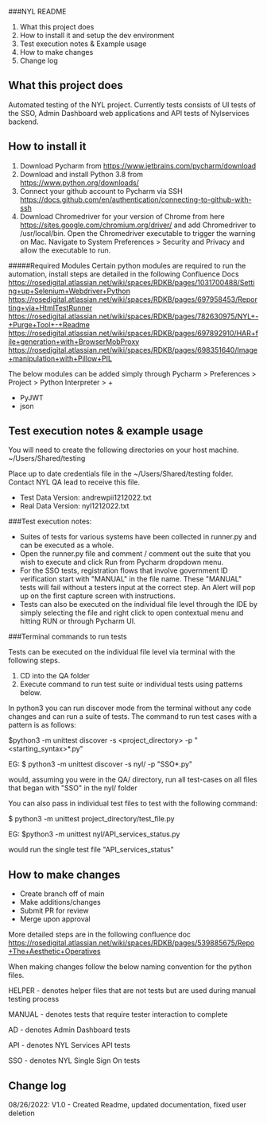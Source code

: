 ###NYL README

1. What this project does
2. How to install it and setup the dev environment
3. Test execution notes & Example usage
4. How to make changes
5. Change log

## What this project does
Automated testing of the NYL project. Currently tests consists of UI tests of the SSO, Admin Dashboard web
applications and API tests of Nylservices backend.

## How to install it
1. Download Pycharm from https://www.jetbrains.com/pycharm/download
2. Download and install Python 3.8 from https://www.python.org/downloads/
3. Connect your github account to Pycharm via SSH https://docs.github.com/en/authentication/connecting-to-github-with-ssh
4. Download Chromedriver for your version of Chrome from here https://sites.google.com/chromium.org/driver/
and add Chromedriver to /usr/local/bin. Open the Chromedriver executable to trigger the warning on Mac. Navigate to
System Preferences > Security and Privacy and allow the executable to run.
   
#####Required Modules
Certain python modules are required to run the automation, install steps are detailed in the following Confluence Docs
https://rosedigital.atlassian.net/wiki/spaces/RDKB/pages/1031700488/Setting+up+Selenium+Webdriver+Python
https://rosedigital.atlassian.net/wiki/spaces/RDKB/pages/697958453/Reporting+via+HtmlTestRunner
https://rosedigital.atlassian.net/wiki/spaces/RDKB/pages/782630975/NYL+-+Purge+Tool+-+Readme
https://rosedigital.atlassian.net/wiki/spaces/RDKB/pages/697892910/HAR+file+generation+with+BrowserMobProxy
https://rosedigital.atlassian.net/wiki/spaces/RDKB/pages/698351640/Image+manipulation+with+Pillow+PIL

The below modules can be added simply through Pycharm > Preferences > Project > Python Interpreter > +
- PyJWT
- json

## Test execution notes & example usage
You will need to create the following directories on your host machine.
~/Users/Shared/testing

Place up to date credentials file in the ~/Users/Shared/testing folder. Contact NYL QA lead to receive this file.
- Test Data Version: andrewpii1212022.txt
- Real Data Version: nyl1212022.txt

###Test execution notes:
- Suites of tests for various systems have been collected in runner.py and can be executed as a whole.
- Open the runner.py file and comment / comment out the suite that you wish to execute and click Run from Pycharm dropdown menu.
- For the SSO tests, registration flows that involve government ID verification start with "MANUAL" in the file name.
These "MANUAL" tests will fail without a testers input at the correct step.
An Alert will pop up on the first capture screen with instructions.
- Tests can also be executed on the individual file level through the IDE by simply selecting the file and
right click to open contextual menu and hitting RUN or through Pycharm UI.

###Terminal commands to run tests

Tests can be executed on the individual file level via terminal with the following steps. 

1. CD into the QA folder 
2. Execute command to run test suite or individual tests using patterns below.

In python3 you can run discover mode from the terminal without any code changes and can run a suite of tests.
The command to run test cases with a pattern is as follows:

$python3 -m unittest discover -s <project_directory> -p "<starting_syntax>*.py"

EG:
$ python3 -m unittest discover -s nyl/ -p "SSO*.py" 

would, assuming you were in the QA/ directory, run all test-cases on all files that began with "SSO" in the nyl/ folder

You can also pass in individual test files to test with the following command:

$ python3 -m unittest project_directory/test_file.py

EG:
$python3 -m unittest nyl/API_services_status.py

would run the single test file "API_services_status"

## How to make changes
- Create branch off of main
- Make additions/changes
- Submit PR for review
- Merge upon approval

More detailed steps are in the following confluence doc
https://rosedigital.atlassian.net/wiki/spaces/RDKB/pages/539885675/Repo+The+Aesthetic+Operatives

When making changes follow the below naming convention for the python files.

HELPER - denotes helper files that are not tests but are used during manual testing process

MANUAL - denotes tests that require tester interaction to complete

AD - denotes Admin Dashboard tests

API - denotes NYL Services API tests

SSO - denotes NYL Single Sign On tests

## Change log
08/26/2022: V1.0 - Created Readme, updated documentation, fixed user deletion